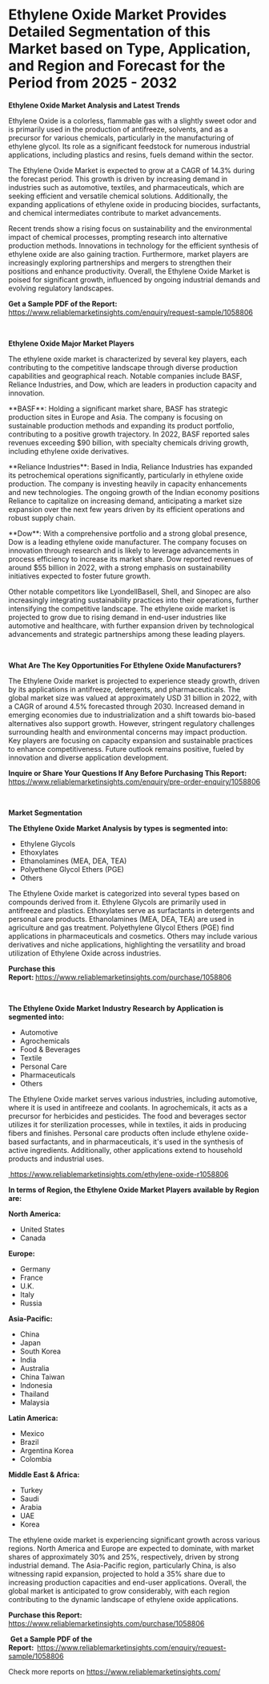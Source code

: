 <p><h1>Ethylene Oxide Market Provides Detailed Segmentation of this Market based on Type, Application, and Region and Forecast for the Period from 2025 - 2032</h1></p><p><strong>Ethylene Oxide Market Analysis and Latest Trends</strong></p>
<p><p>Ethylene Oxide is a colorless, flammable gas with a slightly sweet odor and is primarily used in the production of antifreeze, solvents, and as a precursor for various chemicals, particularly in the manufacturing of ethylene glycol. Its role as a significant feedstock for numerous industrial applications, including plastics and resins, fuels demand within the sector.</p><p>The Ethylene Oxide Market is expected to grow at a CAGR of 14.3% during the forecast period. This growth is driven by increasing demand in industries such as automotive, textiles, and pharmaceuticals, which are seeking efficient and versatile chemical solutions. Additionally, the expanding applications of ethylene oxide in producing biocides, surfactants, and chemical intermediates contribute to market advancements.</p><p>Recent trends show a rising focus on sustainability and the environmental impact of chemical processes, prompting research into alternative production methods. Innovations in technology for the efficient synthesis of ethylene oxide are also gaining traction. Furthermore, market players are increasingly exploring partnerships and mergers to strengthen their positions and enhance productivity. Overall, the Ethylene Oxide Market is poised for significant growth, influenced by ongoing industrial demands and evolving regulatory landscapes.</p></p>
<p><strong>Get a Sample PDF of the Report:&nbsp;</strong> <a href="https://www.reliablemarketinsights.com/enquiry/request-sample/1058806?utm_campaign=3258&utm_medium=2&utm_source=Github&utm_content=ia&utm_term=31032025&utm_id=ethylene-oxide">https://www.reliablemarketinsights.com/enquiry/request-sample/1058806</a></p>
<p>&nbsp;</p>
<p><strong>Ethylene Oxide Major Market Players</strong></p>
<p><p>The ethylene oxide market is characterized by several key players, each contributing to the competitive landscape through diverse production capabilities and geographical reach. Notable companies include BASF, Reliance Industries, and Dow, which are leaders in production capacity and innovation.</p><p>**BASF**: Holding a significant market share, BASF has strategic production sites in Europe and Asia. The company is focusing on sustainable production methods and expanding its product portfolio, contributing to a positive growth trajectory. In 2022, BASF reported sales revenues exceeding $90 billion, with specialty chemicals driving growth, including ethylene oxide derivatives.</p><p>**Reliance Industries**: Based in India, Reliance Industries has expanded its petrochemical operations significantly, particularly in ethylene oxide production. The company is investing heavily in capacity enhancements and new technologies. The ongoing growth of the Indian economy positions Reliance to capitalize on increasing demand, anticipating a market size expansion over the next few years driven by its efficient operations and robust supply chain.</p><p>**Dow**: With a comprehensive portfolio and a strong global presence, Dow is a leading ethylene oxide manufacturer. The company focuses on innovation through research and is likely to leverage advancements in process efficiency to increase its market share. Dow reported revenues of around $55 billion in 2022, with a strong emphasis on sustainability initiatives expected to foster future growth.</p><p>Other notable competitors like LyondellBasell, Shell, and Sinopec are also increasingly integrating sustainability practices into their operations, further intensifying the competitive landscape. The ethylene oxide market is projected to grow due to rising demand in end-user industries like automotive and healthcare, with further expansion driven by technological advancements and strategic partnerships among these leading players.</p></p>
<p>&nbsp;</p>
<p><strong>What Are The Key Opportunities For Ethylene Oxide Manufacturers?</strong></p>
<p><p>The Ethylene Oxide market is projected to experience steady growth, driven by its applications in antifreeze, detergents, and pharmaceuticals. The global market size was valued at approximately USD 31 billion in 2022, with a CAGR of around 4.5% forecasted through 2030. Increased demand in emerging economies due to industrialization and a shift towards bio-based alternatives also support growth. However, stringent regulatory challenges surrounding health and environmental concerns may impact production. Key players are focusing on capacity expansion and sustainable practices to enhance competitiveness. Future outlook remains positive, fueled by innovation and diverse application development.</p></p>
<p><strong>Inquire or Share Your Questions If Any Before Purchasing This Report:</strong> <a href="https://www.reliablemarketinsights.com/enquiry/pre-order-enquiry/1058806?utm_campaign=3258&utm_medium=2&utm_source=Github&utm_content=ia&utm_term=31032025&utm_id=ethylene-oxide">https://www.reliablemarketinsights.com/enquiry/pre-order-enquiry/1058806</a></p>
<p>&nbsp;</p>
<p><strong>Market Segmentation</strong></p>
<p><strong>The Ethylene Oxide Market Analysis by types is segmented into:</strong></p>
<p><ul><li>Ethylene Glycols</li><li>Ethoxylates</li><li>Ethanolamines (MEA, DEA, TEA)</li><li>Polyethene Glycol Ethers (PGE)</li><li>Others</li></ul></p>
<p><p>The Ethylene Oxide market is categorized into several types based on compounds derived from it. Ethylene Glycols are primarily used in antifreeze and plastics. Ethoxylates serve as surfactants in detergents and personal care products. Ethanolamines (MEA, DEA, TEA) are used in agriculture and gas treatment. Polyethylene Glycol Ethers (PGE) find applications in pharmaceuticals and cosmetics. Others may include various derivatives and niche applications, highlighting the versatility and broad utilization of Ethylene Oxide across industries.</p></p>
<p><strong>Purchase this Report:&nbsp;</strong><a href="https://www.reliablemarketinsights.com/purchase/1058806?utm_campaign=3258&utm_medium=2&utm_source=Github&utm_content=ia&utm_term=31032025&utm_id=ethylene-oxide">https://www.reliablemarketinsights.com/purchase/1058806</a></p>
<p>&nbsp;</p>
<p><strong>The Ethylene Oxide Market Industry Research by Application is segmented into:</strong></p>
<p><ul><li>Automotive</li><li>Agrochemicals</li><li>Food & Beverages</li><li>Textile</li><li>Personal Care</li><li>Pharmaceuticals</li><li>Others</li></ul></p>
<p><p>The Ethylene Oxide market serves various industries, including automotive, where it is used in antifreeze and coolants. In agrochemicals, it acts as a precursor for herbicides and pesticides. The food and beverages sector utilizes it for sterilization processes, while in textiles, it aids in producing fibers and finishes. Personal care products often include ethylene oxide-based surfactants, and in pharmaceuticals, it's used in the synthesis of active ingredients. Additionally, other applications extend to household products and industrial uses.</p></p>
<p><a href="https://www.reliablemarketinsights.com/ethylene-oxide-r1058806?utm_campaign=3258&utm_medium=2&utm_source=Github&utm_content=ia&utm_term=31032025&utm_id=ethylene-oxide">&nbsp;https://www.reliablemarketinsights.com/ethylene-oxide-r1058806</a></p>
<p><strong>In terms of Region, the Ethylene Oxide Market Players available by Region are:</strong></p>
<p>
    <p> <strong> North America: </strong>
        <ul>
            <li>United States</li>
            <li>Canada</li>
        </ul>
        </p> 
    <p> <strong> Europe: </strong>
        <ul>
            <li>Germany</li>
            <li>France</li>
            <li>U.K.</li>
            <li>Italy</li>
            <li>Russia</li>
        </ul>
        </p> 
    <p> <strong> Asia-Pacific: </strong>
        <ul>
            <li>China</li>
            <li>Japan</li>
            <li>South Korea</li>
            <li>India</li>
            <li>Australia</li>
            <li>China Taiwan</li>
            <li>Indonesia</li>
            <li>Thailand</li>
            <li>Malaysia</li>
        </ul>
        </p> 
    <p> <strong> Latin America: </strong>
        <ul>
            <li>Mexico</li>
            <li>Brazil</li>
            <li>Argentina Korea</li>
            <li>Colombia</li>
        </ul>
        </p> 
    <p> <strong> Middle East & Africa: </strong>
        <ul>
            <li>Turkey</li>
            <li>Saudi</li>
            <li>Arabia</li>
            <li>UAE</li>
            <li>Korea</li>
        </ul>
    </p>
    </p>
<p><p>The ethylene oxide market is experiencing significant growth across various regions. North America and Europe are expected to dominate, with market shares of approximately 30% and 25%, respectively, driven by strong industrial demand. The Asia-Pacific region, particularly China, is also witnessing rapid expansion, projected to hold a 35% share due to increasing production capacities and end-user applications. Overall, the global market is anticipated to grow considerably, with each region contributing to the dynamic landscape of ethylene oxide applications.</p></p>
<p><strong>Purchase this Report: </strong><a href="https://www.reliablemarketinsights.com/purchase/1058806?utm_campaign=3258&utm_medium=2&utm_source=Github&utm_content=ia&utm_term=31032025&utm_id=ethylene-oxide">https://www.reliablemarketinsights.com/purchase/1058806</a></p>
<p>&nbsp;<strong>Get a Sample PDF of the Report:&nbsp;&nbsp;</strong><a href="https://www.reliablemarketinsights.com/enquiry/request-sample/1058806?utm_campaign=3258&utm_medium=2&utm_source=Github&utm_content=ia&utm_term=31032025&utm_id=ethylene-oxide">https://www.reliablemarketinsights.com/enquiry/request-sample/1058806</a></p>
<p><strong></strong></p>
<p>Check more reports on <a href="https://www.reliablemarketinsights.com/?utm_campaign=3258&utm_medium=2&utm_source=Github&utm_content=ia&utm_term=31032025&utm_id=ethylene-oxide">https://www.reliablemarketinsights.com/</a></p>